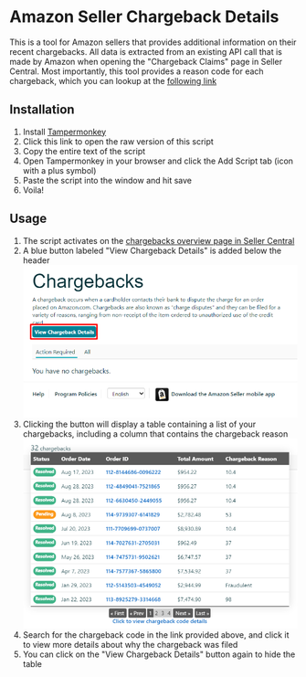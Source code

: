 # Amazon Seller Chargeback Details
This is a tool for Amazon sellers that provides additional information on their recent chargebacks. All data is extracted from an existing API call that is made by Amazon when opening the "Chargeback Claims" page in Seller Central. Most importantly, this tool provides a reason code for each chargeback, which you can lookup at the [following link](https://midigator.com/chargeback-reason-codes/)

## Installation

1. Install [Tampermonkey]([https://tampermonkey.net/](https://chrome.google.com/webstore/detail/tampermonkey/dhdgffkkebhmkfjojejmpbldmpobfkfo))
1. Click this link to open the raw version of this script
1. Copy the entire text of the script
1. Open Tampermonkey in your browser and click the Add Script tab (icon with a plus symbol)
1. Paste the script into the window and hit save
1. Voila!

## Usage

1. The script activates on the [chargebacks overview page in Seller Central](https://sellercentral.amazon.com/gp/chargebacks/home.html)
2. A blue button labeled "View Chargeback Details" is added below the header
![](https://github.com/connorshinn/AmazonSellerChargebackDetails/blob/bd1b29fcec0f23e169476887a12cfa49c65486c7/Chargeback%20Details%20Button.png)
3. Clicking the button will display a table containing a list of your chargebacks, including a column that contains the chargeback reason
![](https://github.com/connorshinn/AmazonSellerChargebackDetails/blob/bd1b29fcec0f23e169476887a12cfa49c65486c7/Chargeback%20Details%20Table.png)
4. Search for the chargeback code in the link provided above, and click it to view more details about why the chargeback was filed
5. You can click on the "View Chargeback Details" button again to hide the table
